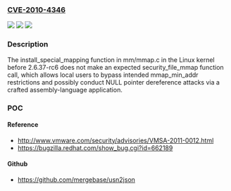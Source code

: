 ### [CVE-2010-4346](https://cve.mitre.org/cgi-bin/cvename.cgi?name=CVE-2010-4346)
![](https://img.shields.io/static/v1?label=Product&message=n%2Fa&color=blue)
![](https://img.shields.io/static/v1?label=Version&message=n%2Fa&color=blue)
![](https://img.shields.io/static/v1?label=Vulnerability&message=n%2Fa&color=brighgreen)

### Description

The install_special_mapping function in mm/mmap.c in the Linux kernel before 2.6.37-rc6 does not make an expected security_file_mmap function call, which allows local users to bypass intended mmap_min_addr restrictions and possibly conduct NULL pointer dereference attacks via a crafted assembly-language application.

### POC

#### Reference
- http://www.vmware.com/security/advisories/VMSA-2011-0012.html
- https://bugzilla.redhat.com/show_bug.cgi?id=662189

#### Github
- https://github.com/mergebase/usn2json

